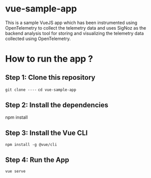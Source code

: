 # vue-sample-app
This is a sample VueJS app which has been instrumented using OpenTelemetry to collect the telemetry data and uses SigNoz as the backend analysis tool for storing and visualizing the telemetry data collected using OpenTelemetry.

# How to run the app ?

## Step 1: Clone this repository
```git clone ----```
```cd vue-sample-app```

## Step 2: Install the dependencies
npm install

## Step 3: Install the Vue CLI
```npm install -g @vue/cli```

## Step 4: Run the App
```vue serve```

